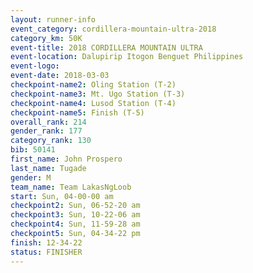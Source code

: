 ```yaml
---
layout: runner-info 
event_category: cordillera-mountain-ultra-2018 
category_km: 50K 
event-title: 2018 CORDILLERA MOUNTAIN ULTRA 
event-location: Dalupirip Itogon Benguet Philippines 
event-logo: 
event-date: 2018-03-03 
checkpoint-name2: Oling Station (T-2) 
checkpoint-name3: Mt. Ugo Station (T-3) 
checkpoint-name4: Lusod Station (T-4) 
checkpoint-name5: Finish (T-5) 
overall_rank: 214
gender_rank: 177
category_rank: 130
bib: 50141
first_name: John Prospero
last_name: Tugade
gender: M
team_name: Team LakasNgLoob
start: Sun, 04-00-00 am
checkpoint2: Sun, 06-52-20 am
checkpoint3: Sun, 10-22-06 am
checkpoint4: Sun, 11-59-28 am
checkpoint5: Sun, 04-34-22 pm
finish: 12-34-22
status: FINISHER
---
```

